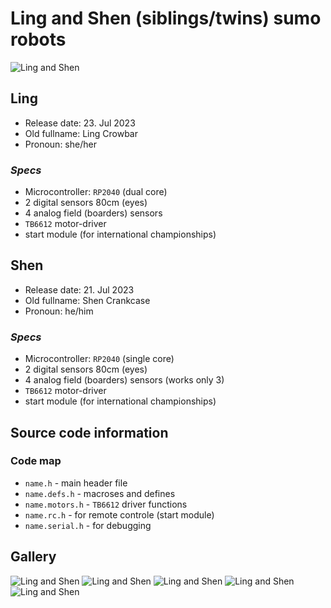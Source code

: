 # Ling and Shen (siblings/twins) sumo robots

![Ling and Shen](img/ls-3.jpeg)

## Ling

* Release date: 23. Jul 2023
* Old fullname: Ling Crowbar
* Pronoun: she/her

### *Specs*

* Microcontroller: `RP2040` (dual core)
* 2 digital sensors 80cm (eyes)
* 4 analog field (boarders) sensors
* `TB6612` motor-driver
* start module (for international championships)

## Shen

* Release date: 21. Jul 2023
* Old fullname: Shen Crankcase
* Pronoun: he/him

### *Specs*

* Microcontroller: `RP2040` (single core)
* 2 digital sensors 80cm (eyes)
* 4 analog field (boarders) sensors (works only 3)
* `TB6612` motor-driver
* start module (for international championships)

## Source code information

### Code map

* `name.h` - main header file
* `name.defs.h` - macroses and defines
* `name.motors.h` - `TB6612` driver functions
* `name.rc.h` - for remote controle (start module)
* `name.serial.h` - for debugging

## Gallery

![Ling and Shen](img/ls-1.jpeg)
![Ling and Shen](img/ls-1.1.jpeg)
![Ling and Shen](img/ls-2.jpeg)
![Ling and Shen](img/ls-3.jpeg)
![Ling and Shen](img/ls-5.jpeg)
